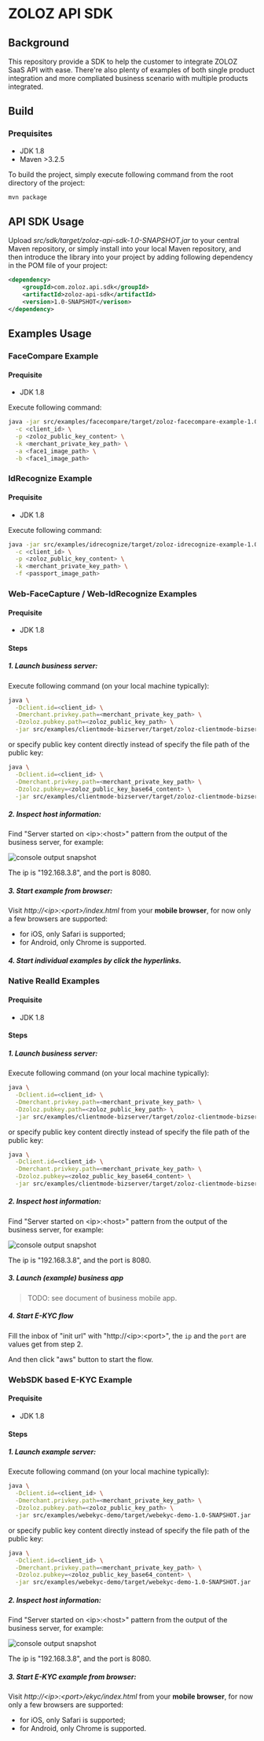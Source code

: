 # ZOLOZ API SDK
## Background
This repository provide a SDK to help the customer to integrate ZOLOZ SaaS API with ease. There're also plenty of examples of both single product integration and more compliated business scenario with multiple products integrated.

## Build
### Prequisites
- JDK 1.8
- Maven >3.2.5

To build the project, simply execute following command from the root directory of the project:
```sh
mvn package
```

## API SDK Usage
Upload _src/sdk/target/zoloz-api-sdk-1.0-SNAPSHOT.jar_ to your central Maven repository, or simply install into your local Maven repository, and then introduce the library into your project by adding following dependency in the POM file of your project:
```xml
<dependency>
    <groupId>com.zoloz.api.sdk</groupId>
    <artifactId>zoloz-api-sdk</artifactId>
    <version>1.0-SNAPSHOT</verison>
</dependency>
```

## Examples Usage
### FaceCompare Example
#### Prequisite
- JDK 1.8

Execute following command:

```sh
java -jar src/examples/facecompare/target/zoloz-facecompare-example-1.0-SNAPSHOT.jar \
  -c <client_id> \
  -p <zoloz_public_key_content> \
  -k <merchant_private_key_path> \
  -a <face1_image_path> \
  -b <face1_image_path>
```

### IdRecognize Example
#### Prequisite
- JDK 1.8

Execute following command:

```sh
java -jar src/examples/idrecognize/target/zoloz-idrecognize-example-1.0-SNAPSHOT.jar \
  -c <client_id> \
  -p <zoloz_public_key_content> \
  -k <merchant_private_key_path> \
  -f <passport_image_path>
```

### Web-FaceCapture / Web-IdRecognize Examples
#### Prequisite
- JDK 1.8
#### Steps
##### 1. Launch business server:
Execute following command (on your local machine typically):
    
```sh
java \
  -Dclient.id=<client_id> \
  -Dmerchant.privkey.path=<merchant_private_key_path> \
  -Dzoloz.pubkey.path=<zoloz_public_key_path> \
  -jar src/examples/clientmode-bizserver/target/zoloz-clientmode-bizserver-1.0-SNAPSHOT.jar
```
or specify public key content directly instead of specify the file path of the public key:

```sh
java \
  -Dclient.id=<client_id> \
  -Dmerchant.privkey.path=<merchant_private_key_path> \
  -Dzoloz.pubkey=<zoloz_public_key_base64_content> \
  -jar src/examples/clientmode-bizserver/target/zoloz-clientmode-bizserver-1.0-SNAPSHOT.jar
```

##### 2. Inspect host information:

Find "Server started on \<ip\>:\<host\>" pattern from the output of the business server, for example:

![console output snapshot](https://user-images.githubusercontent.com/58500810/76392242-1c630e80-63ac-11ea-8251-b45fb23f955e.png)

The ip is "192.168.3.8", and the port is 8080.

##### 3. Start example from browser:
Visit _http://\<ip\>:\<port\>/index.html_ from your **mobile browser**, for now only a few browsers are supported:
- for iOS, only Safari is supported;
- for Android, only Chrome is supported.

##### 4. Start individual examples by click the hyperlinks.

### Native RealId Examples
#### Prequisite
- JDK 1.8
#### Steps
##### 1. Launch business server:
Execute following command (on your local machine typically):
    
```sh
java \
  -Dclient.id=<client_id> \
  -Dmerchant.privkey.path=<merchant_private_key_path> \
  -Dzoloz.pubkey.path=<zoloz_public_key_path> \
  -jar src/examples/clientmode-bizserver/target/zoloz-clientmode-bizserver-1.0-SNAPSHOT.jar
```
or specify public key content directly instead of specify the file path of the public key:

```sh
java \
  -Dclient.id=<client_id> \
  -Dmerchant.privkey.path=<merchant_private_key_path> \
  -Dzoloz.pubkey=<zoloz_public_key_base64_content> \
  -jar src/examples/clientmode-bizserver/target/zoloz-clientmode-bizserver-1.0-SNAPSHOT.jar
```

##### 2. Inspect host information:

Find "Server started on \<ip\>:\<host\>" pattern from the output of the business server, for example:

![console output snapshot](https://user-images.githubusercontent.com/58500810/76392242-1c630e80-63ac-11ea-8251-b45fb23f955e.png)

The ip is "192.168.3.8", and the port is 8080.

##### 3. Launch (example) business app
> TODO: see document of business mobile app.

##### 4. Start E-KYC flow
Fill the inbox of "init url" with "http://\<ip\>:\<port\>", the `ip` and the `port` are values get from step 2.

And then click "aws" button to start the flow.

### WebSDK based E-KYC Example
#### Prequisite
- JDK 1.8
#### Steps
##### 1. Launch example server:
Execute following command (on your local machine typically):
    
```sh
java \
  -Dclient.id=<client_id> \
  -Dmerchant.privkey.path=<merchant_private_key_path> \
  -Dzoloz.pubkey.path=<zoloz_public_key_path> \
  -jar src/examples/webekyc-demo/target/webekyc-demo-1.0-SNAPSHOT.jar
```
or specify public key content directly instead of specify the file path of the public key:

```sh
java \
  -Dclient.id=<client_id> \
  -Dmerchant.privkey.path=<merchant_private_key_path> \
  -Dzoloz.pubkey=<zoloz_public_key_base64_content> \
  -jar src/examples/webekyc-demo/target/webekyc-demo-1.0-SNAPSHOT.jar
```

##### 2. Inspect host information:

Find "Server started on \<ip\>:\<host\>" pattern from the output of the business server, for example:

![console output snapshot](https://user-images.githubusercontent.com/58500810/76392242-1c630e80-63ac-11ea-8251-b45fb23f955e.png)

The ip is "192.168.3.8", and the port is 8080.

##### 3. Start E-KYC example from browser:
Visit _http://\<ip\>:\<port\>/ekyc/index.html_ from your **mobile browser**, for now only a few browsers are supported:
- for iOS, only Safari is supported;
- for Android, only Chrome is supported.
